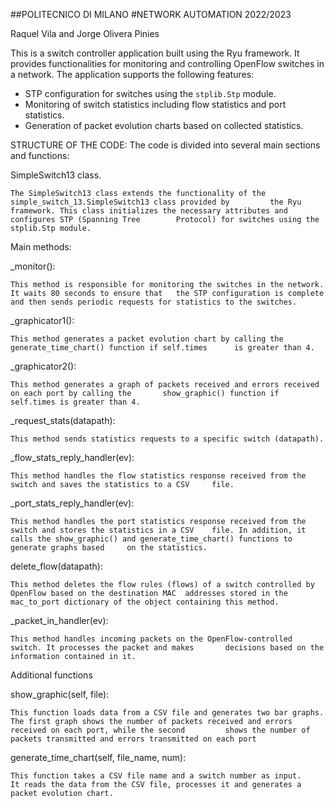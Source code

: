 ##POLITECNICO DI MILANO
#NETWORK AUTOMATION 2022/2023

Raquel Vila and Jorge Olivera Pinies

This is a switch controller application built using the Ryu framework. It provides functionalities for monitoring and controlling OpenFlow switches in a network. The application supports the following features:

- STP configuration for switches using the `stplib.Stp` module.
- Monitoring of switch statistics including flow statistics and port statistics.
- Generation of packet evolution charts based on collected statistics.

STRUCTURE OF THE CODE:
The code is divided into several main sections and functions:

SimpleSwitch13 class.
	
	The SimpleSwitch13 class extends the functionality of the simple_switch_13.SimpleSwitch13 class provided by 		the Ryu framework. This class initializes the necessary attributes and configures STP (Spanning Tree 		Protocol) for switches using the stplib.Stp module.

Main methods:

_monitor():

	This method is responsible for monitoring the switches in the network. It waits 80 seconds to ensure that 	the STP configuration is complete and then sends periodic requests for statistics to the switches.

_graphicator1():
	
	This method generates a packet evolution chart by calling the generate_time_chart() function if self.times 		is greater than 4.

_graphicator2(): 

	This method generates a graph of packets received and errors received on each port by calling the 		show_graphic() function if self.times is greater than 4.

_request_stats(datapath): 

	This method sends statistics requests to a specific switch (datapath).

_flow_stats_reply_handler(ev): 

	This method handles the flow statistics response received from the switch and saves the statistics to a CSV 	file.

_port_stats_reply_handler(ev): 

	This method handles the port statistics response received from the switch and stores the statistics in a CSV 	file. In addition, it calls the show_graphic() and generate_time_chart() functions to generate graphs based 	on the statistics.

delete_flow(datapath): 

	This method deletes the flow rules (flows) of a switch controlled by OpenFlow based on the destination MAC 	addresses stored in the mac_to_port dictionary of the object containing this method.

_packet_in_handler(ev): 

	This method handles incoming packets on the OpenFlow-controlled switch. It processes the packet and makes 		decisions based on the information contained in it.

Additional functions

show_graphic(self, file): 
	
	This function loads data from a CSV file and generates two bar graphs. 
	The first graph shows the number of packets received and errors received on each port, while the second 		shows the number of packets transmitted and errors transmitted on each port

generate_time_chart(self, file_name, num): 
	
	This function takes a CSV file name and a switch number as input.
	It reads the data from the CSV file, processes it and generates a packet evolution chart.


